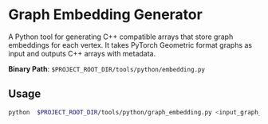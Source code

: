 # Graph Embedding Generator

A Python tool for generating C++ compatible arrays that store graph embeddings for each vertex.
It takes PyTorch Geometric format graphs as input and outputs C++ arrays with metadata.

**Binary Path**: `$PROJECT_ROOT_DIR/tools/python/embedding.py`

## Usage

```bash
python  $PROJECT_ROOT_DIR/tools/python/graph_embedding.py <input_graph_data> <output_embedding_path>
```